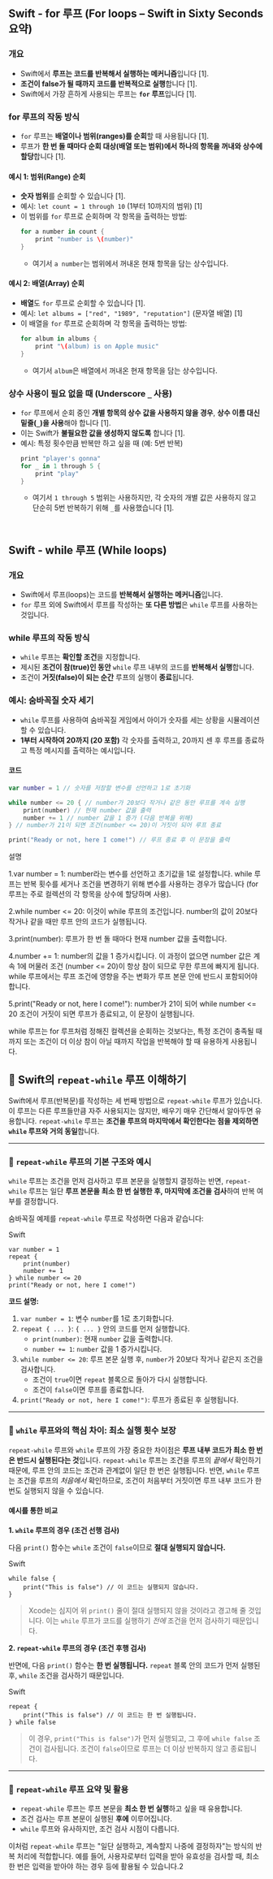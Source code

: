 
## Swift - for 루프 (For loops – Swift in Sixty Seconds 요약)

### 개요

*   Swift에서 **루프는 코드를 반복해서 실행하는 메커니즘**입니다 [1].
*   **조건이 false가 될 때까지 코드를 반복적으로 실행**합니다 [1].
*   Swift에서 가장 흔하게 사용되는 루프는 **`for` 루프**입니다 [1].

### for 루프의 작동 방식

*   `for` 루프는 **배열이나 범위(ranges)를 순회**할 때 사용됩니다 [1].
*   루프가 **한 번 돌 때마다 순회 대상(배열 또는 범위)에서 하나의 항목을 꺼내와 상수에 할당**합니다 [1].

#### 예시 1: 범위(Range) 순회

*   **숫자 범위**를 순회할 수 있습니다 [1].
*   예시: `let count = 1 through 10` (1부터 10까지의 범위) [1]
*   이 범위를 `for` 루프로 순회하며 각 항목을 출력하는 방법:
    ```swift
    for a number in count {
        print "number is \(number)"
    }
    ```
    *   여기서 `a number`는 범위에서 꺼내온 현재 항목을 담는 상수입니다.

#### 예시 2: 배열(Array) 순회

*   **배열**도 `for` 루프로 순회할 수 있습니다 [1].
*   예시: `let albums = ["red", "1989", "reputation"]` (문자열 배열) [1]
*   이 배열을 `for` 루프로 순회하며 각 항목을 출력하는 방법:
    ```swift
    for album in albums {
        print "\(album) is on Apple music"
    }
    ```
    *   여기서 `album`은 배열에서 꺼내온 현재 항목을 담는 상수입니다.

### 상수 사용이 필요 없을 때 (Underscore `_` 사용)

*   `for` 루프에서 순회 중인 **개별 항목의 상수 값을 사용하지 않을 경우**, **상수 이름 대신 밑줄(`_`)을 사용**해야 합니다 [1].
*   이는 Swift가 **불필요한 값을 생성하지 않도록** 합니다 [1].
*   예시: 특정 횟수만큼 반복만 하고 싶을 때 (예: 5번 반복)
    ```swift
    print "player's gonna"
    for _ in 1 through 5 {
        print "play"
    }
    ```
    *   여기서 `1 through 5` 범위는 사용하지만, 각 숫자의 개별 값은 사용하지 않고 단순히 5번 반복하기 위해 `_`를 사용했습니다 [1].
```


````
## Swift - while 루프 (While loops)

### 개요

*   Swift에서 루프(loops)는 코드를 **반복해서 실행하는 메커니즘**입니다.
*   `for` 루프 외에 Swift에서 루프를 작성하는 **또 다른 방법**은 `while` 루프를 사용하는 것입니다.

### while 루프의 작동 방식

*   `while` 루프는 **확인할 조건**을 지정합니다.
*   제시된 **조건이 참(true)인 동안** `while` 루프 내부의 코드를 **반복해서 실행**합니다.
*   조건이 **거짓(false)이 되는 순간** 루프의 실행이 **종료**됩니다.

### 예시: 숨바꼭질 숫자 세기

*   `while` 루프를 사용하여 숨바꼭질 게임에서 아이가 숫자를 세는 상황을 시뮬레이션할 수 있습니다.
*   **1부터 시작하여 20까지 (20 포함)** 각 숫자를 출력하고, 20까지 센 후 루프를 종료하고 특정 메시지를 출력하는 예시입니다.

#### 코드

```swift
var number = 1 // 숫자를 저장할 변수를 선언하고 1로 초기화

while number <= 20 { // number가 20보다 작거나 같은 동안 루프를 계속 실행
    print(number) // 현재 number 값을 출력
    number += 1 // number 값을 1 증가 (다음 반복을 위해)
} // number가 21이 되면 조건(number <= 20)이 거짓이 되어 루프 종료

print("Ready or not, here I come!") // 루프 종료 후 이 문장을 출력
````

설명

1.var number = 1: number라는 변수를 선언하고 초기값을 1로 설정합니다. while 루프는 반복 횟수를 세거나 조건을 변경하기 위해 변수를 사용하는 경우가 많습니다 (for 루프는 주로 컬렉션의 각 항목을 상수에 할당하며 사용).

2.while number <= 20: 이것이 while 루프의 조건입니다. number의 값이 20보다 작거나 같을 때만 루프 안의 코드가 실행됩니다.

3.print(number): 루프가 한 번 돌 때마다 현재 number 값을 출력합니다.

4.number += 1: number의 값을 1 증가시킵니다. 이 과정이 없으면 number 값은 계속 1에 머물러 조건 (number <= 20)이 항상 참이 되므로 무한 루프에 빠지게 됩니다. while 루프에서는 루프 조건에 영향을 주는 변화가 루프 본문 안에 반드시 포함되어야 합니다.

5.print("Ready or not, here I come!"): number가 21이 되어 while number <= 20 조건이 거짓이 되면 루프가 종료되고, 이 문장이 실행됩니다.

while 루프는 for 루프처럼 정해진 컬렉션을 순회하는 것보다는, 특정 조건이 충족될 때까지 또는 조건이 더 이상 참이 아닐 때까지 작업을 반복해야 할 때 유용하게 사용됩니다.

## 🔁 Swift의 `repeat-while` 루프 이해하기

Swift에서 루프(반복문)를 작성하는 세 번째 방법으로 `repeat-while` 루프가 있습니다. 이 루프는 다른 루프들만큼 자주 사용되지는 않지만, 배우기 매우 간단해서 알아두면 유용합니다. `repeat-while` 루프는 **조건을 루프의 마지막에서 확인한다는 점을 제외하면 `while` 루프와 거의 동일**합니다.

---
### 📝 `repeat-while` 루프의 기본 구조와 예시

`while` 루프는 조건을 먼저 검사하고 루프 본문을 실행할지 결정하는 반면, `repeat-while` 루프는 일단 **루프 본문을 최소 한 번 실행한 후, 마지막에 조건을 검사**하여 반복 여부를 결정합니다.

숨바꼭질 예제를 `repeat-while` 루프로 작성하면 다음과 같습니다:

Swift

```
var number = 1
repeat {
    print(number)
    number += 1
} while number <= 20
print("Ready or not, here I come!")
```

**코드 설명:**

1. `var number = 1`: 변수 `number`를 1로 초기화합니다.
2. `repeat { ... }`: `{ ... }` 안의 코드를 먼저 실행합니다.
    - `print(number)`: 현재 `number` 값을 출력합니다.
    - `number += 1`: `number` 값을 1 증가시킵니다.
3. `while number <= 20`: 루프 본문 실행 후, `number`가 20보다 작거나 같은지 조건을 검사합니다.
    - 조건이 `true`이면 `repeat` 블록으로 돌아가 다시 실행합니다.
    - 조건이 `false`이면 루프를 종료합니다.
4. `print("Ready or not, here I come!")`: 루프가 종료된 후 실행됩니다.

---

### 🤔 `while` 루프와의 핵심 차이: 최소 실행 횟수 보장

`repeat-while` 루프와 `while` 루프의 가장 중요한 차이점은 **루프 내부 코드가 최소 한 번은 반드시 실행된다는 것**입니다. `repeat-while` 루프는 조건을 루프의 _끝에서_ 확인하기 때문에, 루프 안의 코드는 조건과 관계없이 일단 한 번은 실행됩니다. 반면, `while` 루프는 조건을 루프의 _처음에서_ 확인하므로, 조건이 처음부터 거짓이면 루프 내부 코드가 한 번도 실행되지 않을 수 있습니다.

#### 예시를 통한 비교

**1. `while` 루프의 경우 (조건 선행 검사)**

다음 `print()` 함수는 `while` 조건이 `false`이므로 **절대 실행되지 않습니다.**

Swift

```
while false {
    print("This is false") // 이 코드는 실행되지 않습니다.
}
```

> Xcode는 심지어 위 `print()` 줄이 절대 실행되지 않을 것이라고 경고해 줄 것입니다. 이는 `while` 루프가 코드를 실행하기 _전에_ 조건을 먼저 검사하기 때문입니다.

**2. `repeat-while` 루프의 경우 (조건 후행 검사)**

반면에, 다음 `print()` 함수는 **한 번 실행됩니다.** `repeat` 블록 안의 코드가 먼저 실행된 후, `while` 조건을 검사하기 때문입니다.

Swift

```
repeat {
    print("This is false") // 이 코드는 한 번 실행됩니다.
} while false
```

> 이 경우, `print("This is false")`가 먼저 실행되고, 그 후에 `while false` 조건이 검사됩니다. 조건이 `false`이므로 루프는 더 이상 반복하지 않고 종료됩니다.

---

### 📌 `repeat-while` 루프 요약 및 활용

- `repeat-while` 루프는 루프 본문을 **최소 한 번 실행**하고 싶을 때 유용합니다.
- 조건 검사는 루프 본문이 실행된 **후에** 이루어집니다.
- `while` 루프와 유사하지만, 조건 검사 시점이 다릅니다.

이처럼 `repeat-while` 루프는 "일단 실행하고, 계속할지 나중에 결정하자"는 방식의 반복 처리에 적합합니다. 예를 들어, 사용자로부터 입력을 받아 유효성을 검사할 때, 최소 한 번은 입력을 받아야 하는 경우 등에 활용될 수 있습니다.2